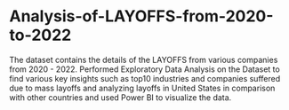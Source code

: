 # Analysis-of-LAYOFFS-from-2020-to-2022

The dataset contains the details of the LAYOFFS from various companies from 2020 - 2022.
Performed Exploratory Data Analysis on the Dataset to find various key insights such as top10 industries and companies suffered due to mass layoffs and  analyzing
layoffs in United States in comparison with other countries and used Power BI to visualize the data.
